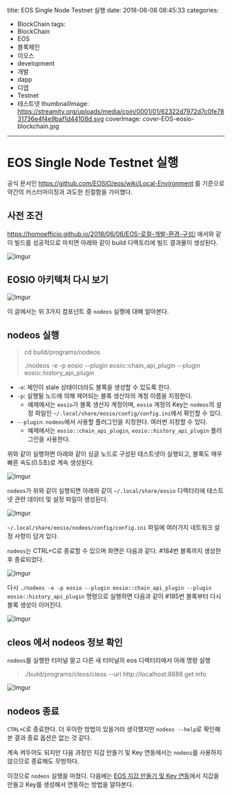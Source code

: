 title: EOS Single Node Testnet 실행
date: 2018-06-06 08:45:33
categories:
  - BlockChain
tags:
  - BlockChain
  - EOS
  - 블록체인
  - 이오스
  - development
  - 개발
  - dapp
  - 디앱
  - Testnet
  - 테스트넷
thumbnailImage: https://streamity.org/uploads/media/coin/0001/01/62322d7972d7c0fe7831736e4f4e9baf1d44108d.svg
coverImage: cover-EOS-eosio-blockchain.jpg
---
# EOS Single Node Testnet 실행

공식 문서인 https://github.com/EOSIO/eos/wiki/Local-Environment 를 기준으로 약간의 커스터마이징과 과도한 친절함을 가미했다.

## 사전 조건

https://homoefficio.github.io/2018/06/06/EOS-로컬-개발-환경-구성/ 에서와 같이 빌드를 성공적으로 마치면 아래와 같이 build 디렉토리에 빌드 결과물이 생성된다.

![Imgur](https://i.imgur.com/3JFK47Y.png)

## EOSIO 아키텍처 다시 보기

![Imgur](https://i.imgur.com/6rtKs0Z.png)

이 글에서는 위 3가지 컴포넌트 중 `nodeos` 실행에 대해 알아본다.


## nodeos 실행

>cd build/programs/nodeos
>
>./nodeos -e -p eosio \-\-plugin eosio::chain_api_plugin \-\-plugin eosio::history_api_plugin

- `-e`: 체인이 stale 상태이더라도 블록을 생성할 수 있도록 한다.
- `-p`: 실행될 노드에 의해 제어되는 블록 생산자의 계정 이름을 지정한다.
  - 예제에서는 `eosio`가 블록 생산자 계정이며, `eosio` 계정의 Key는 `nodeos`의 설정 파일인 `~/.local/share/eosio/config/config.ini`에서 확인할 수 있다.
- `--plugin`: `nodeos`에서 사용할 플러그인을 지정한다. 여러번 지정할 수 있다.
  - 예제에서는 `eosio::chain_api_plugin`, `eosio::history_api_plugin` 플러그인을 사용한다.

위와 같이 실행하면 아래와 같이 싱글 노드로 구성된 테스트넷이 실행되고, 블록도 매우 빠른 속도(0.5초)로 계속 생성된다.

![Imgur](https://i.imgur.com/BJNM5Et.png)

`nodeos`가 위와 같이 실행되면 아래와 같이 `~/.local/share/eosio` 디렉터리에 테스트넷 관련 데이터 및 설정 파일이 생성된다.

![Imgur](https://i.imgur.com/dOsfBVI.png)

`~/.local/share/eosio/nodeos/config/config.ini` 파일에 여러가지 네트워크 설정 사항이 담겨 있다.

`nodeos`는 CTRL+C로 종료할 수 있으며 화면은 다음과 같다. #184번 블록까지 생성한 후 종료되었다.

![Imgur](https://i.imgur.com/pgbzFRE.png)

다시 `./nodeos -e -p eosio --plugin eosio::chain_api_plugin --plugin eosio::history_api_plugin` 명령으로 실행하면 다음과 같이 #185번 블록부터 다시 블록 생성이 이어진다.

![Imgur](https://i.imgur.com/pbCVcz1.png)

## cleos 에서 nodeos 정보 확인

`nodeos`를 실행한 터미널 말고 다른 새 터미널의 eos 디렉터리에서 아래 명령 실행

>./build/programs/cleos/cleos \-\-url http://localhost:8888 get info

![Imgur](https://i.imgur.com/99DPIh2.png)


## nodeos 종료

`CTRL+C`로 종료한다. 더 우아한 방법이 있을거라 생각했지만 `nodeos --help`로 확인해본 결과 종료 옵션은 없는 것 같다. 

계속 켜두어도 되지만 다음 과정인 지갑 만들기 및 Key 연동에서는 `nodeos`를 사용하지 않으므로 종료해도 무방하다.

이것으로 `nodeos` 실행을 마쳤다. 다음에는 [EOS 지갑 만들기 및 Key 연동](https://homoefficio.github.io/2018/06/06/EOS-지갑-만들기-및-Key-연동/)에서 지갑을 만들고 Key를 생성해서 연동하는 방법을 알아본다.
